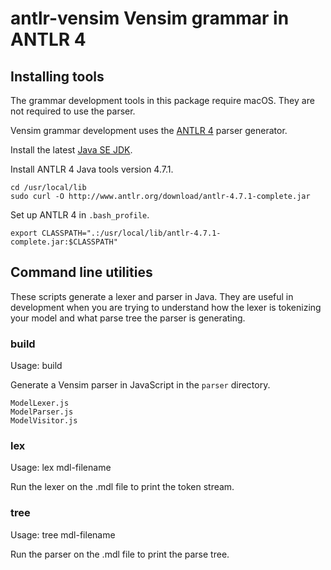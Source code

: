 # antlr-vensim Vensim grammar in ANTLR 4

## Installing tools

The grammar development tools in this package require macOS. They are not required to use the parser.

Vensim grammar development uses the [ANTLR 4](http://www.antlr.org/) parser generator.

Install the latest [Java SE JDK](http://www.oracle.com/technetwork/java/javase/downloads/index.html).

Install ANTLR 4 Java tools version 4.7.1.
~~~
cd /usr/local/lib
sudo curl -O http://www.antlr.org/download/antlr-4.7.1-complete.jar
~~~

Set up ANTLR 4 in `.bash_profile`.
~~~
export CLASSPATH=".:/usr/local/lib/antlr-4.7.1-complete.jar:$CLASSPATH"
~~~

## Command line utilities

These scripts generate a lexer and parser in Java. They are useful in development when you are trying to understand how the lexer is tokenizing your model and what parse tree the parser is generating.

### build

Usage: build

Generate a Vensim parser in JavaScript in the `parser` directory.
~~~
ModelLexer.js
ModelParser.js
ModelVisitor.js
~~~

### lex

Usage: lex mdl-filename

Run the lexer on the .mdl file to print the token stream.

### tree

Usage: tree mdl-filename

Run the parser on the .mdl file to print the parse tree.
